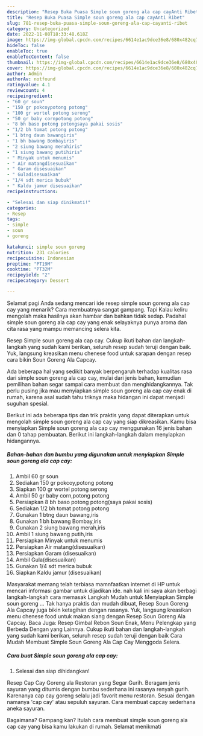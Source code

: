 ```yaml
---
description: "Resep Buka Puasa Simple soun goreng ala cap cayAnti Ribet"
title: "Resep Buka Puasa Simple soun goreng ala cap cayAnti Ribet"
slug: 781-resep-buka-puasa-simple-soun-goreng-ala-cap-cayanti-ribet
category: Uncategorized
date: 2022-11-08T18:33:48.618Z
image: https://img-global.cpcdn.com/recipes/6614e1ac9dce36e8/680x482cq70/simple-soun-goreng-ala-cap-cay-foto-resep-utama.jpg
hideToc: false
enableToc: true
enableTocContent: false
thumbnail: https://img-global.cpcdn.com/recipes/6614e1ac9dce36e8/680x482cq70/simple-soun-goreng-ala-cap-cay-foto-resep-utama.jpg
cover: https://img-global.cpcdn.com/recipes/6614e1ac9dce36e8/680x482cq70/simple-soun-goreng-ala-cap-cay-foto-resep-utama.jpg
author: Admin
authorAv: notfound
ratingvalue: 4.1
reviewcount: 4
recipeingredient:
- "60 gr soun"
- "150 gr pokcoypotong potong"
- "100 gr wortel potong serong"
- "50 gr baby cornpotong potong"
- "8 bh baso potong potongsaya pakai sosis"
- "1/2 bh tomat potong potong"
- "1 btng daun bawangiris"
- "1 bh bawang Bombayiris"
- "2 siung bawang merahiris"
- "1 siung bawang putihiris"
- " Minyak untuk menumis"
- " Air matangdisesuaikan"
- " Garam disesuaikan"
- " Guladisesuaikan"
- "1/4 sdt merica bubuk"
- " Kaldu jamur disesuaikan"
recipeinstructions:

- "Selesai dan siap dinikmati!"
categories:
- Resep
tags:
- simple
- soun
- goreng

katakunci: simple soun goreng 
nutrition: 231 calories
recipecuisine: Indonesian
preptime: "PT19M"
cooktime: "PT32M"
recipeyield: "2"
recipecategory: Dessert

---
```



Selamat pagi Anda sedang mencari ide resep simple soun goreng ala cap cay yang menarik? Cara membuatnya sangat gampang. Tapi Kalau keliru mengolah maka hasilnya akan hambar dan bahkan tidak sedap. Padahal simple soun goreng ala cap cay yang enak selayaknya punya aroma dan cita rasa yang mampu memancing selera kita.


Resep Simple soun goreng ala cap cay. Cukup ikuti bahan dan langkah-langkah yang sudah kami berikan, seluruh resep sudah teruji dengan baik. Yuk, langsung kreasikan menu chenese food untuk sarapan dengan resep cara bikin Soun Goreng Ala Capcay.

Ada beberapa hal yang sedikit banyak berpengaruh terhadap kualitas rasa dari simple soun goreng ala cap cay, mulai dari jenis bahan, kemudian pemilihan bahan segar sampai cara membuat dan menghidangkannya. Tak perlu pusing jika mau menyiapkan simple soun goreng ala cap cay enak di rumah, karena asal sudah tahu triknya maka hidangan ini dapat menjadi suguhan spesial.


Berikut ini ada beberapa tips dan trik praktis yang dapat diterapkan untuk mengolah simple soun goreng ala cap cay yang siap dikreasikan. Kamu bisa menyiapkan Simple soun goreng ala cap cay menggunakan 16 jenis bahan dan 0 tahap pembuatan. Berikut ini langkah-langkah dalam menyiapkan hidangannya.

<!--inarticleads1-->

##### Bahan-bahan dan bumbu yang digunakan untuk menyiapkan Simple soun goreng ala cap cay:

1. Ambil 60 gr soun
1. Sediakan 150 gr pokcoy,potong potong
1. Siapkan 100 gr wortel potong serong
1. Ambil 50 gr baby corn,potong potong
1. Persiapkan 8 bh baso potong potong(saya pakai sosis)
1. Sediakan 1/2 bh tomat potong potong
1. Gunakan 1 btng daun bawang,iris
1. Gunakan 1 bh bawang Bombay,iris
1. Gunakan 2 siung bawang merah,iris
1. Ambil 1 siung bawang putih,iris
1. Persiapkan  Minyak untuk menumis
1. Persiapkan  Air matang(disesuaikan)
1. Persiapkan  Garam (disesuaikan)
1. Ambil  Gula(disesuaikan)
1. Gunakan 1/4 sdt merica bubuk
1. Siapkan  Kaldu jamur (disesuaikan)


Masyarakat memang telah terbiasa mamnfaatkan internet di HP untuk mencari informasi gambar untuk dijadikan ide. nah kali ini saya akan berbagi langkah-langkah cara memasak Langkah Mudah untuk Menyiapkan Simple soun goreng … Tak hanya praktis dan mudah dibuat, Resep Soun Goreng Ala Capcay juga bikin ketagihan dengan rasanya. Yuk, langsung kreasikan menu chenese food untuk makan siang dengan Resep Soun Goreng Ala Capcay. Baca Juga: Resep Gimbal Rebon Soun Enak, Menu Pelengkap yang Berbeda Dengan yang Lainnya. Cukup ikuti bahan dan langkah-langkah yang sudah kami berikan, seluruh resep sudah teruji dengan baik Cara Mudah Membuat Simple Soun Goreng Ala Cap Cay Menggoda Selera. 

<!--inarticleads2-->

##### Cara buat Simple soun goreng ala cap cay:


1. Selesai dan siap dihidangkan!

Resep Cap Cay Goreng ala Restoran yang Segar Gurih. Beragam jenis sayuran yang ditumis dengan bumbu sederhana ini rasanya renyah gurih. Karenanya cap cay goreng selalu jadi favorit menu restoran. Sesuai dengan namanya &#39;cap cay&#39; atau sepuluh sayuran. Cara membuat capcay sederhana aneka sayuran. 

Bagaimana? Gampang kan? Itulah cara membuat simple soun goreng ala cap cay yang bisa kamu lakukan di rumah. Selamat menikmati
